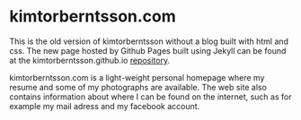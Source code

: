 kimtorberntsson.com
======

This is the old version of kimtorberntsson without a blog built with html and css. The new page hosted by Github Pages built using Jekyll can be found at the kimtorberntsson.github.io [repository](https://github.com/KimTorberntsson/kimtorberntsson.github.io).

kimtorberntsson.com is a light-weight personal homepage where my resume and some of my photographs are available. The web site also contains information about where I can be found on the internet, such as for example my mail adress and my facebook account.